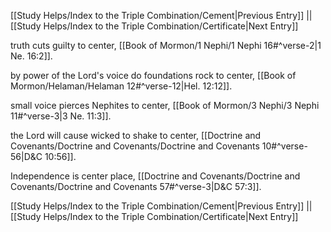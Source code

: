 [[Study Helps/Index to the Triple Combination/Cement|Previous Entry]]  ||  [[Study Helps/Index to the Triple Combination/Certificate|Next Entry]]

 truth cuts guilty to center, [[Book of Mormon/1 Nephi/1 Nephi 16#^verse-2|1 Ne. 16:2]].

 by power of the Lord's voice do foundations rock to center, [[Book of Mormon/Helaman/Helaman 12#^verse-12|Hel. 12:12]].

 small voice pierces Nephites to center, [[Book of Mormon/3 Nephi/3 Nephi 11#^verse-3|3 Ne. 11:3]].

 the Lord will cause wicked to shake to center, [[Doctrine and Covenants/Doctrine and Covenants/Doctrine and Covenants 10#^verse-56|D&C 10:56]].

 Independence is center place, [[Doctrine and Covenants/Doctrine and Covenants/Doctrine and Covenants 57#^verse-3|D&C 57:3]].

[[Study Helps/Index to the Triple Combination/Cement|Previous Entry]]  ||  [[Study Helps/Index to the Triple Combination/Certificate|Next Entry]]